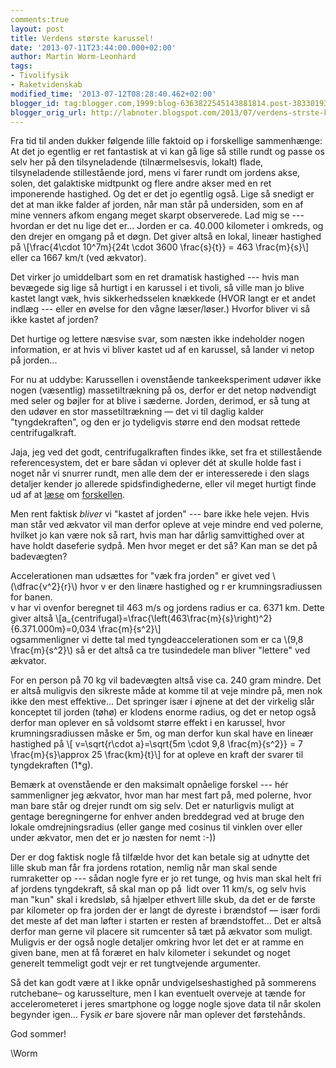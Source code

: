 ```yaml
---
comments:true
layout: post
title: Verdens største karussel!
date: '2013-07-11T23:44:00.000+02:00'
author: Martin Worm-Leonhard
tags:
- Tivolifysik
- Raketvidenskab
modified_time: '2013-07-12T08:28:40.462+02:00'
blogger_id: tag:blogger.com,1999:blog-6363822545143881814.post-3833019344016597392
blogger_orig_url: http://labnoter.blogspot.com/2013/07/verdens-strste-karussel.html
---
```


Fra tid til anden dukker følgende lille faktoid op i forskellige
sammenhænge: At det jo egentlig er ret fantastisk at vi kan gå lige så
stille rundt og passe os selv her på den tilsyneladende
(tilnærmelsesvis, lokalt) flade, tilsyneladende stillestående jord, mens
vi farer rundt om jordens akse, solen, det galaktiske midtpunkt og flere
andre akser med en ret imponerende hastighed. Og det er det jo egentlig
også. Lige så snedigt er det at man ikke falder af jorden, når man står
på undersiden, som en af mine venners afkom engang meget skarpt
observerede.
Lad mig se --- hvordan er det nu lige det er... Jorden er ca. 40.000
kilometer i omkreds, og den drejer en omgang på et døgn. Det giver altså
en lokal, lineær hastighed på
\\[\frac{4\cdot 10^7m}{24t \cdot 3600 \frac{s}{t}} = 463 \frac{m}{s}\\]
eller ca 1667 km/t (ved ækvator).

Det virker jo umiddelbart som en ret dramatisk hastighed --- hvis man
bevægede sig lige så hurtigt i en karussel i et tivoli, så ville man jo
blive kastet langt væk, hvis sikkerhedsselen knækkede (HVOR langt er et
andet indlæg --- eller en øvelse for den vågne læser/løser.) Hvorfor
bliver vi så ikke kastet af jorden?

Det hurtige og lettere næsvise svar, som næsten ikke indeholder nogen
information, er at hvis vi bliver kastet ud af en karussel, så lander vi
netop på jorden... 

For nu at uddybe: Karussellen i ovenstående tankeeksperiment udøver ikke
nogen (væsentlig) massetiltrækning på os, derfor er det netop nødvendigt
med seler og bøjler for at blive i sæderne. Jorden, derimod, er så tung
at den udøver en stor massetiltrækning — det vi til daglig kalder
"tyngdekraften", og den er jo tydeligvis større end den modsat rettede
centrifugalkraft. 

Jaja, jeg ved det godt, centrifugalkraften findes
ikke, set fra et stillestående referencesystem, det er bare sådan vi
oplever dét at skulle holde fast i noget når vi snurrer rundt, men alle
dem der er interesserede i den slags detaljer kender jo allerede
spidsfindighederne, eller vil meget hurtigt finde ud af at
[læse](https://en.wikipedia.org/wiki/Centrifugal_force) om
[forskellen](https://en.wikipedia.org/wiki/Centripetal_force).

Men rent faktisk *bliver* vi "kastet af jorden" --- bare ikke hele vejen.
Hvis man står ved ækvator vil man derfor opleve at veje mindre end ved
polerne, hvilket jo kan være nok så rart, hvis man har dårlig
samvittighed over at have holdt daseferie sydpå. Men hvor meget er det
så? Kan man se det på badevægten?

Accelerationen man udsættes for "væk fra jorden" er givet ved
\\(\dfrac{v^2}{r}\\) hvor v er den linære hastighed og r er
krumningsradiussen for banen.  
v har vi ovenfor beregnet til 463 m/s og
jordens radius er ca. 6371 km. Dette giver altså 
\\[a_{centrifugal}=\frac{\left(463\frac{m}{s}\right)^2}{6.371.000m}=0,034 \frac{m}{s^2}\\]  
ogsammenligner vi dette tal med tyngdeaccelerationen som er ca \\(9,8
\frac{m}{s^2}\\) så er det altså ca tre tusindedele man bliver
"lettere" ved ækvator. 

For en person på 70 kg vil badevægten altså vise
ca. 240 gram mindre. Det er altså muligvis den sikreste måde at komme
til at veje mindre på, men nok ikke den mest effektive... Det springer
især i øjnene at det der virkelig slår konceptet til jorden (tøhø) er
klodens enorme radius, og det er netop også derfor man oplever en så
voldsomt større effekt i en karussel, hvor krumningsradiussen måske er
5m, og man derfor kun skal have en lineær hastighed på \\[
v=\sqrt{r\cdot a}=\sqrt{5m \cdot 9,8 \frac{m}{s^2}} = 7
\frac{m}{s}\approx 25 \frac{km}{t}\\] for at opleve en kraft der
svarer til tyngdekraften (1*g).

Bemærk at ovenstående er den maksimalt opnåelige forskel --- hér
sammenligner jeg ækvator, hvor man har mest fart på, med polerne, hvor
man bare står og drejer rundt om sig selv. Det er naturligvis muligt at
gentage beregningerne for enhver anden breddegrad ved at bruge den
lokale omdrejningsradius (eller gange med cosinus til vinklen over eller
under ækvator, men det er jo næsten for nemt :-))

Der er dog faktisk nogle få tilfælde hvor det kan betale sig at udnytte
det lille skub man får fra jordens rotation, nemlig når man skal sende
rumraketter op --- sådan nogle fyre er jo ret tunge, og hvis man skal helt
fri af jordens tyngdekraft, så skal man op på  lidt over 11 km/s, og
selv hvis man "kun" skal i kredsløb, så hjælper ethvert lille skub, da
det er de første par kilometer op fra jorden der er langt de dyreste i
brændstof — især fordi det meste af det man løfter i starten er resten
af brændstoffet... Det er altså derfor man gerne vil placere sit
rumcenter så tæt på ækvator som muligt. Muligvis er der også nogle
detaljer omkring hvor let det er at ramme en given bane, men at få
foræret en halv kilometer i sekundet og noget generelt temmeligt godt
vejr er ret tungtvejende argumenter.

Så det kan godt være at I ikke opnår undvigelseshastighed på sommerens
rutchebane– og karusselture, men I kan eventuelt overveje at tænde for
accelerometeret i jeres smartphone og logge nogle sjove data til når
skolen begynder igen... Fysik *er* bare sjovere når man oplever det
førstehånds.

God sommer!

\\Worm
